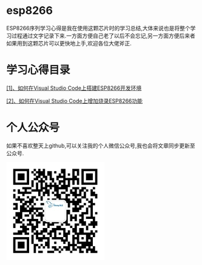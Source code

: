 # esp8266
ESP8266序列学习心得是我在使用这颗芯片时的学习总结,大体来说也是将整个学习过程通过文字记录下来.一方面方便自己老了以后不会忘记,另一方面方便后来者如果用到这颗芯片可以更快地上手,欢迎各位大佬斧正.

# 学习心得目录
[[1]、如何在Visual Studio Code上搭建ESP8266开发环境](https://github.com/xiaolongba/esp8266/blob/master/%E5%AD%A6%E4%B9%A0%E5%BF%83%E5%BE%97%E6%96%87%E7%AB%A0/%E5%A6%82%E4%BD%95%E5%9C%A8Visual%20Studio%20Code%E4%B8%8A%E6%90%AD%E5%BB%BAESP8266%E5%BC%80%E5%8F%91%E7%8E%AF%E5%A2%83.md)

[[2]、如何在Visual Studio Code上增加烧录ESP8266功能](https://github.com/xiaolongba/esp8266/blob/master/%E5%AD%A6%E4%B9%A0%E5%BF%83%E5%BE%97%E6%96%87%E7%AB%A0/%E5%A6%82%E4%BD%95%E5%9C%A8Visual%20Studio%20Code%E4%B8%8A%E5%A2%9E%E5%8A%A0%E7%83%A7%E5%BD%95ESP8266%E5%8A%9F%E8%83%BD.md)

# 个人公众号
如果不喜欢整天上github,可以关注我的个人微信公众号,我也会将文章同步更新至公众号.

![](https://raw.githubusercontent.com/xiaolongba/picture/master/QR-small.jpg)
